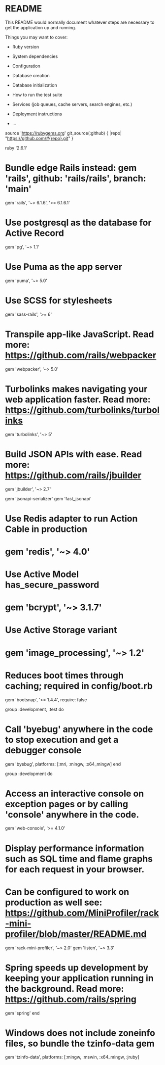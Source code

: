 # README

This README would normally document whatever steps are necessary to get the
application up and running.

Things you may want to cover:

* Ruby version

* System dependencies

* Configuration

* Database creation

* Database initialization

* How to run the test suite

* Services (job queues, cache servers, search engines, etc.)

* Deployment instructions

* ...

source 'https://rubygems.org'
git_source(:github) { |repo| "https://github.com/#{repo}.git" }

ruby '2.6.1'

# Bundle edge Rails instead: gem 'rails', github: 'rails/rails', branch: 'main'
gem 'rails', '~> 6.1.6', '>= 6.1.6.1'
# Use postgresql as the database for Active Record
gem 'pg', '~> 1.1'
# Use Puma as the app server
gem 'puma', '~> 5.0'
# Use SCSS for stylesheets
gem 'sass-rails', '>= 6'
# Transpile app-like JavaScript. Read more: https://github.com/rails/webpacker
gem 'webpacker', '~> 5.0'
# Turbolinks makes navigating your web application faster. Read more: https://github.com/turbolinks/turbolinks
gem 'turbolinks', '~> 5'
# Build JSON APIs with ease. Read more: https://github.com/rails/jbuilder
gem 'jbuilder', '~> 2.7'

gem 'jsonapi-serializer'
gem 'fast_jsonapi'
# Use Redis adapter to run Action Cable in production
# gem 'redis', '~> 4.0'
# Use Active Model has_secure_password
# gem 'bcrypt', '~> 3.1.7'

# Use Active Storage variant
# gem 'image_processing', '~> 1.2'

# Reduces boot times through caching; required in config/boot.rb
gem 'bootsnap', '>= 1.4.4', require: false

group :development, :test do
  # Call 'byebug' anywhere in the code to stop execution and get a debugger console
  gem 'byebug', platforms: [:mri, :mingw, :x64_mingw]
end

group :development do
  # Access an interactive console on exception pages or by calling 'console' anywhere in the code.
  gem 'web-console', '>= 4.1.0'
  # Display performance information such as SQL time and flame graphs for each request in your browser.
  # Can be configured to work on production as well see: https://github.com/MiniProfiler/rack-mini-profiler/blob/master/README.md
  gem 'rack-mini-profiler', '~> 2.0'
  gem 'listen', '~> 3.3'
  # Spring speeds up development by keeping your application running in the background. Read more: https://github.com/rails/spring
  gem 'spring'
end

# Windows does not include zoneinfo files, so bundle the tzinfo-data gem
gem 'tzinfo-data', platforms: [:mingw, :mswin, :x64_mingw, :jruby]
